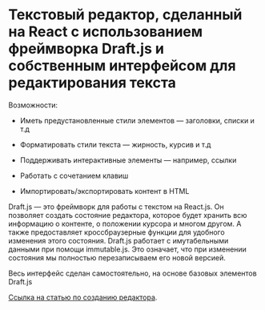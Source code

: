 # Текстовый редактор, сделанный на React с использованием фреймворка Draft.js и собственным интерфейсом для редактирования текста

Возможности:

* Иметь предустановленные стили элементов — заголовки, списки и т.д

* Форматировать стили текста — жирность, курсив и т.д

* Поддерживать интерактивные элементы — например, ссылки

* Работать с сочетанием клавиш

* Импортировать/экспортировать контент в HTML

Draft.js — это фреймворк для работы с текстом на React.js. Он позволяет создать состояние редактора, которое будет хранить всю информацию о контенте, о положении курсора и многом другом. А также предоставляет кроссбраузерные функции для удобного изменения этого состояния. Draft.js работает с имутабельными данными при помощи immutable.js. Это означает, что при изменении состояния мы полностью перезаписываем его новой версией.

Весь интерфейс сделан самостоятельно, на основе базовых элементов Draft.js

[Ссылка на статью по созданию редактора](https://habr.com/ru/companies/kts/articles/576682/).
